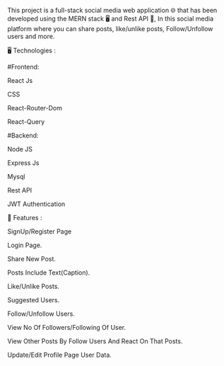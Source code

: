 This project is a full-stack social media web application 🌐 that has been developed using the MERN stack 🖥️ and Rest API 🚀, In this social media platform where you can share posts, like/unlike posts, Follow/Unfollow users and more.

🖥️ Technologies :

#Frontend:

React Js

CSS

React-Router-Dom

React-Query

#Backend:

Node JS

Express Js

Mysql

Rest API

JWT Authentication

🚀 Features :

SignUp/Register Page

Login Page.

Share New Post.

Posts Include Text(Caption).

Like/Unlike Posts.

Suggested Users.

Follow/Unfollow Users.

View No Of Followers/Following Of User.

View Other Posts By Follow Users And React On That Posts.

Update/Edit Profile Page User Data.

